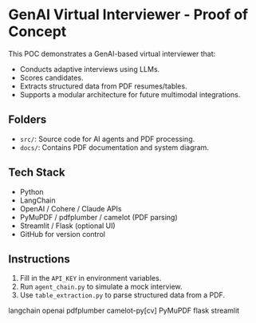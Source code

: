 # GenAI Virtual Interviewer - Proof of Concept

This POC demonstrates a GenAI-based virtual interviewer that:
- Conducts adaptive interviews using LLMs.
- Scores candidates.
- Extracts structured data from PDF resumes/tables.
- Supports a modular architecture for future multimodal integrations.

## Folders
- `src/`: Source code for AI agents and PDF processing.
- `docs/`: Contains PDF documentation and system diagram.

## Tech Stack
- Python
- LangChain
- OpenAI / Cohere / Claude APIs
- PyMuPDF / pdfplumber / camelot (PDF parsing)
- Streamlit / Flask (optional UI)
- GitHub for version control

## Instructions
1. Fill in the `API_KEY` in environment variables.
2. Run `agent_chain.py` to simulate a mock interview.
3. Use `table_extraction.py` to parse structured data from a PDF.

langchain
openai
pdfplumber
camelot-py[cv]
PyMuPDF
flask
streamlit

